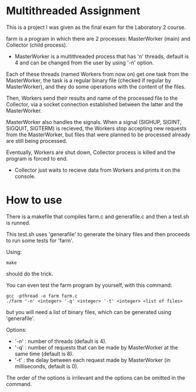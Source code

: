 # Multithreaded Assignment

This is a project I was given as the final exam for the Laboratory 2 course.

farm is a program in which there are 2 processes: MasterWorker (main) and Collector (child process).

- MasterWorker is a multithreaded process that has 'n' threads, default is 4 and can be changed from the user by using '-n' option.

Each of these threads (named Workers from now on) get one task from the MasterWorker, the task is a regular binary file (checked if regular by MasterWorker), and they do some operations with the content of the files.

Then, Workers send their results and name of the processed file to the Collector, via a socket connection established between the latter and the MasterWorker.

MasterWorker also handles the signals. When a signal (SIGHUP, SIGINT, SIGQUIT, SIGTERM) is recieved, the Workers stop accepting new requests from the MasterWorker, but files that were planned to be processed already are still being processed.

Eventually, Workers are shut down, Collector process is killed and the program is forced to end.

- Collector just waits to recieve data from Workers and prints it on the console.

# How to use
There is a makefile that compiles farm.c and generafile.c and then a test.sh is runned.

This test.sh uses 'generafile' to generate the binary files and then proceeds to run some tests for 'farm'.

Using:
```
make
```
should do the trick.

You can even test the farm program by yourself, with this command:
```
gcc -pthread -o farm farm.c
./farm '-n' <integer> '-q' <integer> '-t' <integer> <list of files>
```
but you will need a list of binary files, which can be generated using 'generafile'. 

Options:
- '-n' <integer> : number of threads (default is 4).
- '-q' <integer> : number of requests that can be made by MasterWorker at the same time (default is 8).
- '-t' <integer> : the delay between each request made by MasterWorker (in milliseconds, default is 0).

The order of the options is irrilevant and the options can be omitted in the command.
